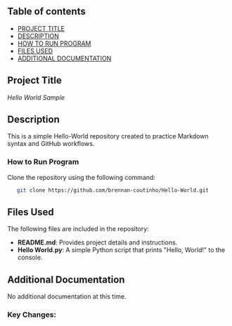 ## Table of contents

- [PROJECT TITLE](#Project-Title)
- [DESCRIPTION](#Description)
- [HOW TO RUN PROGRAM](#How-to-run-program)
- [FILES USED](#files-used)
- [ADDITIONAL DOCUMENTATION](#additional-documentation)

## Project Title
*Hello World Sample* 

## Description
This is a simple Hello-World repository created to practice Markdown syntax and GitHub workflows.
### How to Run Program
 Clone the repository using the following command:
```bash
   git clone https://github.com/brennan-coutinho/Hello-World.git
```
## Files Used  
The following files are included in the repository:  
- **README.md**: Provides project details and instructions.  
- **Hello World.py**: A simple Python script that prints "Hello, World!" to the console.  

## Additional Documentation
No additional documentation at this time.

### Key Changes:

